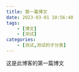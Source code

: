 ```yaml
---
title: 第一篇博文
date: 2023-03-01 10:56:40
tags:
    - [博文]
    - [测试]
categories:
    - [测试,测试的子分类]
---
```

这是此博客的第一篇博文